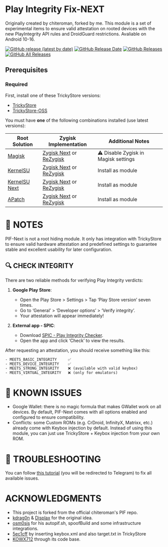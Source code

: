 # Play Integrity Fix-NEXT
Originally created by chiteroman, forked by me. This module is a set of experimental items to ensure valid attestation on rooted devices with the new PlayIntegrity API rules and DroidGuard restrictions. Avaliable on Android 10-16.

[![GitHub release (latest by date)](https://img.shields.io/github/v/release/EricInacio01/PlayIntegrityFix-NEXT?label=Release&color=blue&style=flat)](https://github.com/EricInacio01/PlayIntegrityFix-NEXT/releases/latest)
[![GitHub Release Date](https://img.shields.io/github/release-date/EricInacio01/PlayIntegrityFix-NEXT?label=Release%20Date&color=brightgreen&style=flat)](https://github.com/EricInacio01/PlayIntegrityFix-NEXT/releases)
[![GitHub Releases](https://img.shields.io/github/downloads/EricInacio01/PlayIntegrityFix-NEXT/latest/total?label=Downloads%20%28Latest%20Release%29&color=blue&style=flat)](https://github.com/EricInacio01/PlayIntegrityFix-NEXT/releases/latest)
[![GitHub All Releases](https://img.shields.io/github/downloads/EricInacio01/PlayIntegrityFix-NEXT/total?label=Total%20Downloads%20%28All%20Releases%29&color=brightgreen&style=flat)](https://github.com/EricInacio01/PlayIntegrityFix-NEXT/releases)

## Prerequisites

### Required
First, install one of these TrickyStore versions:
- [TrickyStore](https://github.com/5ec1cff/TrickyStore/releases)
- [TrickyStore-OSS](https://github.com/beakthoven/TrickyStoreOSS/releases)

You must have **one** of the following combinations installed (use latest versions):

| Root Solution | Zygisk Implementation | Additional Notes |
|---------------|----------------------|------------------|
| [Magisk](https://github.com/topjohnwu/Magisk) | [Zygisk Next](https://github.com/Dr-TSNG/ZygiskNext) or [ReZygisk](https://github.com/PerformanC/ReZygisk) | ⚠️ Disable Zygisk in Magisk settings |
| [KernelSU](https://github.com/tiann/KernelSU) | [Zygisk Next](https://github.com/Dr-TSNG/ZygiskNext) or [ReZygisk](https://github.com/PerformanC/ReZygisk) | Install as module |
| [KernelSU Next](https://github.com/KernelSU-Next/KernelSU-Next) | [Zygisk Next](https://github.com/Dr-TSNG/ZygiskNext) or [ReZygisk](https://github.com/PerformanC/ReZygisk) | Install as module |
| [APatch](https://github.com/bmax121/APatch) | [Zygisk Next](https://github.com/Dr-TSNG/ZygiskNext) or [ReZygisk](https://github.com/PerformanC/ReZygisk) | Install as module |


# 📝 NOTES
PIF-Next is not a root hiding module. It only has integration with TrickyStore to ensure valid hardware attestation and predefined settings to guarantee stable and excellent usability for later configuration.

## 🔍 CHECK INTEGRITY

There are two reliable methods for verifying Play Integrity verdicts:

1. **Google Play Store**:
   - Open the Play Store > Settings > Tap ‘Play Store version’ seven times.
   - Go to ‘General’ > ‘Developer options’ > ‘Verify integrity’.
   - Your attestation will appear immediately!

2. **External app - SPIC**:
   - Download [SPIC - Play Integrity Checker](https://play.google.com/store/apps/details?id=com.henrikherzig.playintegritychecker&pcampaignid=web_share).
   - Open the app and click ‘Check’ to view the results.


After requesting an attestation, you should receive something like this:
```text
- MEETS_BASIC_INTEGRITY     ✅
- MEETS_DEVICE_INTEGRITY    ✅
- MEETS_STRONG_INTEGRITY    ❌ (available with valid keybox)
- MEETS_VIRTUAL_INTEGRITY   ❌ (only for emulators)
```


# 🐛 KNOWN ISSUES
- Google Wallet: there is no magic formula that makes GWallet work on all devices. By default, PIF-Next comes with all options enabled and configured to ensure compatibility.
- Conflicts: some Custom ROMs (e.g. CrDroid, InfinityX, Matrixx, etc.) already come with Keybox injection by default. Instead of using this module, you can just use TrickyStore + Keybox injection from your own ROM.

# 🔄 TROUBLESHOOTING
You can follow [this tutorial](https://t.me/bunkerdoquim/26) (you will be redirected to Telegram) to fix all available issues.


# ACKNOWLEDGMENTS
- This project is forked from the official chiteroman's PIF repo.
- [kdrag0n](https://github.com/kdrag0n/safetynet-fix) & [Displax](https://github.com/Displax/safetynet-fix) for the original idea.
- [osm0sis](https://github.com/osm0sis/PlayIntegrityFork) for his autopif.sh, spoofBuild and some infrastructure integrations.
- [5ec1cff](https://github.com/5ec1cff/TrickyStore) by inserting keybox.xml and also target.txt in TrickyStore
- [KOWX712](https://github.com/KOWX712/PlayIntegrityFix) through its code base.
